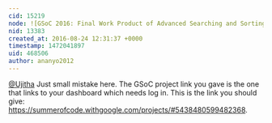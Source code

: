 ```yaml
---
cid: 15219
node: ![GSoC 2016: Final Work Product of Advanced Searching and Sorting Tool for publiclab.org](../notes/Ujitha/08-22-2016/gsoc-2016-final-work-product-of-advanced-searching-and-sorting-tool-for-publiclab-org)
nid: 13383
created_at: 2016-08-24 12:31:37 +0000
timestamp: 1472041897
uid: 468506
author: ananyo2012
---
```


[@Ujitha](/profile/Ujitha) Just small mistake here. The GSoC project link you gave is the one that links to your dashboard which needs log in. This is the link you should give: https://summerofcode.withgoogle.com/projects/#5438480599482368.